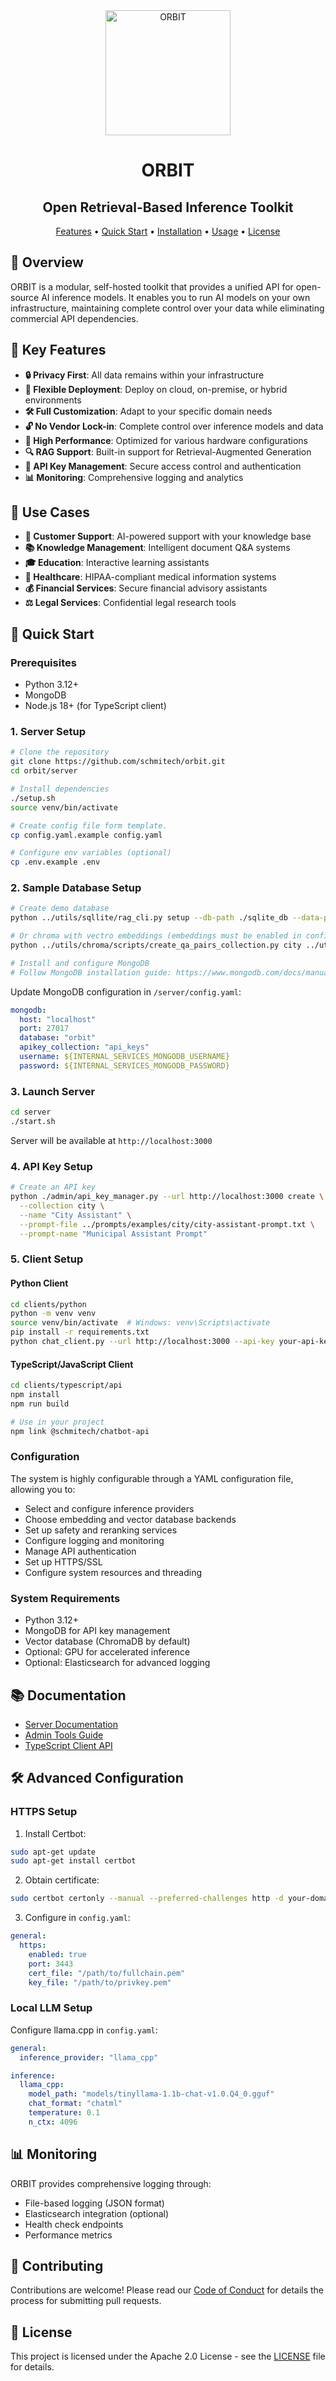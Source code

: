 <div align="center">
  <img src="orbit.png" width="200" height="200" alt="ORBIT">
  
  <h1>ORBIT</h1>
  <h2><strong>Open Retrieval-Based Inference Toolkit</strong></h2>
  
  <p>
    <a href="#-key-features">Features</a> •
    <a href="#-quick-start">Quick Start</a> •
    <a href="#-installation">Installation</a> •
    <a href="#-usage">Usage</a> •
    <a href="#-license">License</a>
  </p>
</div>

## 🎯 Overview

ORBIT is a modular, self-hosted toolkit that provides a unified API for open-source AI inference models. It enables you to run AI models on your own infrastructure, maintaining complete control over your data while eliminating commercial API dependencies.

## 🌟 Key Features

- **🔒 Privacy First**: All data remains within your infrastructure
- **🔄 Flexible Deployment**: Deploy on cloud, on-premise, or hybrid environments
- **🛠 Full Customization**: Adapt to your specific domain needs
- **🔓 No Vendor Lock-in**: Complete control over inference models and data
- **🚀 High Performance**: Optimized for various hardware configurations
- **🔍 RAG Support**: Built-in support for Retrieval-Augmented Generation
- **🔐 API Key Management**: Secure access control and authentication
- **📊 Monitoring**: Comprehensive logging and analytics

## 💼 Use Cases

- **🎯 Customer Support**: AI-powered support with your knowledge base
- **📚 Knowledge Management**: Intelligent document Q&A systems
- **🎓 Education**: Interactive learning assistants
- **🏥 Healthcare**: HIPAA-compliant medical information systems
- **💰 Financial Services**: Secure financial advisory assistants
- **⚖️ Legal Services**: Confidential legal research tools

## 🚀 Quick Start

### Prerequisites

- Python 3.12+
- MongoDB
- Node.js 18+ (for TypeScript client)

### 1. Server Setup

```bash
# Clone the repository
git clone https://github.com/schmitech/orbit.git
cd orbit/server

# Install dependencies
./setup.sh
source venv/bin/activate

# Create config file form template.
cp config.yaml.example config.yaml

# Configure env variables (optional)
cp .env.example .env
```

### 2. Sample Database Setup

```bash
# Create demo database
python ../utils/sqllite/rag_cli.py setup --db-path ./sqlite_db --data-path ../utils/sample-data/city-qa-pairs.json

# Or chroma with vectro embeddings (embeddings must be enabled in config.yaml):
python ../utils/chroma/scripts/create_qa_pairs_collection.py city ../utils/sample-data/city-qa-pairs.json --local --db-path ./chroma_db

# Install and configure MongoDB
# Follow MongoDB installation guide: https://www.mongodb.com/docs/manual/installation/
```

Update MongoDB configuration in `/server/config.yaml`:

```yaml
mongodb:
  host: "localhost"
  port: 27017
  database: "orbit"
  apikey_collection: "api_keys"
  username: ${INTERNAL_SERVICES_MONGODB_USERNAME}
  password: ${INTERNAL_SERVICES_MONGODB_PASSWORD}
```

### 3. Launch Server

```bash
cd server
./start.sh
```

Server will be available at `http://localhost:3000`

### 4. API Key Setup

```bash
# Create an API key
python ./admin/api_key_manager.py --url http://localhost:3000 create \
  --collection city \
  --name "City Assistant" \
  --prompt-file ../prompts/examples/city/city-assistant-prompt.txt \
  --prompt-name "Municipal Assistant Prompt"
```

### 5. Client Setup

#### Python Client

```bash
cd clients/python
python -m venv venv
source venv/bin/activate  # Windows: venv\Scripts\activate
pip install -r requirements.txt
python chat_client.py --url http://localhost:3000 --api-key your-api-key
```

#### TypeScript/JavaScript Client

```bash
cd clients/typescript/api
npm install
npm run build

# Use in your project
npm link @schmitech/chatbot-api
```

### Configuration

The system is highly configurable through a YAML configuration file, allowing you to:
- Select and configure inference providers
- Choose embedding and vector database backends
- Set up safety and reranking services
- Configure logging and monitoring
- Manage API authentication
- Set up HTTPS/SSL
- Configure system resources and threading

### System Requirements

- Python 3.12+
- MongoDB for API key management
- Vector database (ChromaDB by default)
- Optional: GPU for accelerated inference
- Optional: Elasticsearch for advanced logging

## 📚 Documentation

- [Server Documentation](server/README.md)
- [Admin Tools Guide](server/admin/README.md)
- [TypeScript Client API](clients/typescript/api/README.md)

## 🛠 Advanced Configuration

### HTTPS Setup

1. Install Certbot:
```bash
sudo apt-get update
sudo apt-get install certbot
```

2. Obtain certificate:
```bash
sudo certbot certonly --manual --preferred-challenges http -d your-domain.com
```

3. Configure in `config.yaml`:
```yaml
general:
  https:
    enabled: true
    port: 3443
    cert_file: "/path/to/fullchain.pem"
    key_file: "/path/to/privkey.pem"
```

### Local LLM Setup

Configure llama.cpp in `config.yaml`:

```yaml
general:
  inference_provider: "llama_cpp"

inference:
  llama_cpp:
    model_path: "models/tinyllama-1.1b-chat-v1.0.Q4_0.gguf"
    chat_format: "chatml"
    temperature: 0.1
    n_ctx: 4096
```

## 📊 Monitoring

ORBIT provides comprehensive logging through:

- File-based logging (JSON format)
- Elasticsearch integration (optional)
- Health check endpoints
- Performance metrics

## 🤝 Contributing

Contributions are welcome! Please read our [Code of Conduct](CODE_OF_CONDUCT.md) for details the process for submitting pull requests.

## 📃 License

This project is licensed under the Apache 2.0 License - see the [LICENSE](LICENSE) file for details.